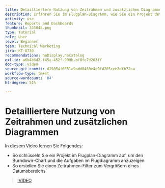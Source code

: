 ```yaml
---
title: Detailliertere Nutzung von Zeitrahmen und zusätzlichen Diagrammen
description: Erfahren Sie im Flugplan-Diagramm, wie Sie ein Projekt detaillierter aufschlüsseln können, damit das Niederschlagsdiagramm und die Aufgaben im Flugdiagramm im Abschnitt [!UICONTROL Verbesserte Analytics].
activity: use
feature: Reports and Dashboards
thumbnail: 335048.png
type: Tutorial
role: User
level: Beginner
team: Technical Marketing
jira: KT-8730
recommendations: noDisplay,noCatalog
exl-id: a6b4b6d2-f45a-452f-990b-bf8fc7d263ff
doc-type: video
source-git-commit: d29054f0551a9add8460e4c9fd265cee2dfb72ca
workflow-type: tm+mt
source-wordcount: '84'
ht-degree: 51%

---
```


# Detailliertere Nutzung von Zeitrahmen und zusätzlichen Diagrammen

In diesem Video lernen Sie Folgendes:

* So schlüsseln Sie ein Projekt im Flugplan-Diagramm auf, um den Burndown-Chart und die Aufgaben im Flugdiagramm anzuzeigen
* So erstellen Sie einen Zeitrahmen-Filter zum Vergrößern eines Datumsbereichs

>[!VIDEO](https://video.tv.adobe.com/v/335048/?quality=12&learn=on)
